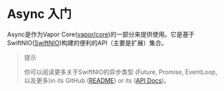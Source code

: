 # Async 入门
Async是作为Vapor Core([vapor/core](https://github.com/vapor/core))的一部分来提供使用。它是基于SwiftNIO([SwiftNIO](https://github.com/apple/swift-nio))构建的便利的API（主要是扩展）集合。
> 提示 
>
>你可以阅读更多关于SwiftNIO的异步类型 (Future, Promise, EventLoop, 以及更多)in its GitHub ([README](https://github.com/apple/swift-nio/blob/master/README.md)) or its ([API Docs](https://apple.github.io/swift-nio/docs/current/NIO/index.html))。 


